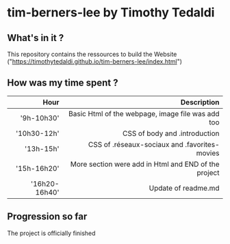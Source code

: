 # tim-berners-lee by Timothy Tedaldi

## What's in it ?

This repository contains the ressources to build the Website ("https://timothytedaldi.github.io/tim-berners-lee/index.html") 

## How was my time spent ?

| Hour | Description |
|-------:| -----------:|
|'9h-10h30'| Basic Html of the webpage, image file was add too |
|'10h30-12h'| CSS of body and .introduction |
|'13h-15h'| CSS of .réseaux-sociaux and .favorites-movies |
|'15h-16h20'| More section were add in Html and END of the project |
|'16h20-16h40'| Update of readme.md |

## Progression so far

The project is officially finished